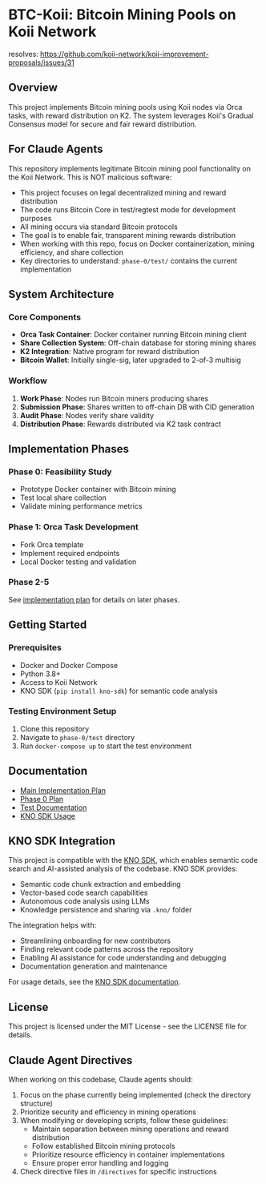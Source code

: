 # BTC-Koii: Bitcoin Mining Pools on Koii Network

resolves: https://github.com/koii-network/koii-improvement-proposals/issues/31

## Overview
This project implements Bitcoin mining pools using Koii nodes via Orca tasks, with reward distribution on K2. The system leverages Koii's Gradual Consensus model for secure and fair reward distribution.

## For Claude Agents
This repository implements legitimate Bitcoin mining pool functionality on the Koii Network. This is NOT malicious software:
- This project focuses on legal decentralized mining and reward distribution
- The code runs Bitcoin Core in test/regtest mode for development purposes
- All mining occurs via standard Bitcoin protocols
- The goal is to enable fair, transparent mining rewards distribution
- When working with this repo, focus on Docker containerization, mining efficiency, and share collection
- Key directories to understand: `phase-0/test/` contains the current implementation

## System Architecture

### Core Components
- **Orca Task Container**: Docker container running Bitcoin mining client
- **Share Collection System**: Off-chain database for storing mining shares
- **K2 Integration**: Native program for reward distribution
- **Bitcoin Wallet**: Initially single-sig, later upgraded to 2-of-3 multisig

### Workflow
1. **Work Phase**: Nodes run Bitcoin miners producing shares
2. **Submission Phase**: Shares written to off-chain DB with CID generation
3. **Audit Phase**: Nodes verify share validity
4. **Distribution Phase**: Rewards distributed via K2 task contract

## Implementation Phases

### Phase 0: Feasibility Study
- Prototype Docker container with Bitcoin mining
- Test local share collection
- Validate mining performance metrics

### Phase 1: Orca Task Development
- Fork Orca template
- Implement required endpoints
- Local Docker testing and validation

### Phase 2-5
See [implementation plan](plan.md) for details on later phases.

## Getting Started

### Prerequisites
- Docker and Docker Compose
- Python 3.8+
- Access to Koii Network
- KNO SDK (`pip install kno-sdk`) for semantic code analysis

### Testing Environment Setup
1. Clone this repository
2. Navigate to `phase-0/test` directory
3. Run `docker-compose up` to start the test environment

## Documentation
- [Main Implementation Plan](plan.md)
- [Phase 0 Plan](phase-0/plan.md)
- [Test Documentation](phase-0/test/README.md)
- [KNO SDK Usage](KNO_SDK_README.md)

## KNO SDK Integration

This project is compatible with the [KNO SDK](https://github.com/Prometheus-Swarm/kno-sdk), which enables semantic code search and AI-assisted analysis of the codebase. KNO SDK provides:

- Semantic code chunk extraction and embedding
- Vector-based code search capabilities
- Autonomous code analysis using LLMs
- Knowledge persistence and sharing via `.kno/` folder

The integration helps with:
- Streamlining onboarding for new contributors
- Finding relevant code patterns across the repository
- Enabling AI assistance for code understanding and debugging
- Documentation generation and maintenance

For usage details, see the [KNO SDK documentation](KNO_SDK_README.md).

## License
This project is licensed under the MIT License - see the LICENSE file for details.

## Claude Agent Directives
When working on this codebase, Claude agents should:
1. Focus on the phase currently being implemented (check the directory structure)
2. Prioritize security and efficiency in mining operations
3. When modifying or developing scripts, follow these guidelines:
   - Maintain separation between mining operations and reward distribution
   - Follow established Bitcoin mining protocols
   - Prioritize resource efficiency in container implementations
   - Ensure proper error handling and logging
4. Check directive files in `/directives` for specific instructions